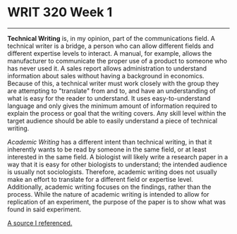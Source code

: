 # WRIT 320 Week 1
***
**Technical Writing** is, in my opinion, part of the communications field. A technical writer is a bridge, a person who can allow different fields and different expertise levels to interact. A manual, for example, allows the manufacturer to communicate the proper use of a product to someone who has never used it. A sales report allows administration to understand information about sales without having a background in economics. Because of this, a technical writer must work closely with the group they are attempting to "translate" from and to, and have an understanding of what is easy for the reader to understand. It uses easy-to-understand language and only gives the minimum amount of information required to explain the process or goal that the writing covers. Any skill level within the target audience should be able to easily understand a piece of technical writing.  

*Academic Writing* has a different intent than technical writing, in that it inherently wants to be read by someone in the same field, or at least interested in the same field. A biologist will likely write a research paper in a way that it is easy for other biologists to understand; the intended audience is usually not sociologists. Therefore, academic writing does not usually make an effort to translate for a different field or expertise level. Additionally, academic writing focuses on the findings, rather than the process. While the nature of academic writing is intended to allow for replication of an experiment, the purpose of the paper is to show what was found in said experiment.

[A source I referenced.](https://contentdada.com/blog/2018/05/24/academic-technical-writing/)
